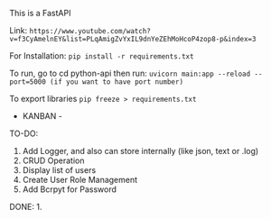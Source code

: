 This is a FastAPI

Link:
``
https://www.youtube.com/watch?v=f3CyAmelnEY&list=PLqAmigZvYxIL9dnYeZEhMoHcoP4zop8-p&index=3
``


For Installation:
``
pip install -r requirements.txt
``

To run, go to cd python-api then run:
``
uvicorn main:app --reload --port=5000 (if you want to have port number)
``

To export libraries
``
pip freeze > requirements.txt
``

- KANBAN - 

TO-DO:
1. Add Logger, and also can store internally (like json, text or .log)
2. CRUD Operation
3. Display list of users
4. Create User Role Management
5. Add Bcrpyt for Password

DONE:
1.

